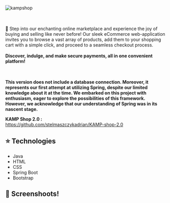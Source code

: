 ![kampshop](https://github.com/stelmaszczykadrian/KAMP-shop-2.0/assets/106514178/050d149a-f819-4090-9671-3ac2162f3ea3)

<br><br>
🛒 Step into our enchanting online marketplace and experience the joy of buying and selling like never before!
Our sleek eCommerce web-application invites you to browse a vast array of products, add them to your shopping cart with a simple click,
and proceed to a seamless checkout process. 
<br><br>
**Discover, indulge, and make secure payments, all in one convenient platform!**

<br><br>
**This version does not include a database connection. Moreover, it represents our first attempt at utilizing Spring, despite our limited knowledge about it at the time. We embarked on this project with enthusiasm, eager to explore the possibilities of this framework. However, we acknowledge that our understanding of Spring was in its nascent stage.**

**KAMP Shop 2.0 :**
<br>
https://github.com/stelmaszczykadrian/KAMP-shop-2.0







## :star: Technologies
<ul>
  <li>Java</li>
  <li>HTML</li>
  <li>CSS</li>
  <li>Spring Boot</li>
  <li>Bootstrap</li>
</ul>

## :rocket: Screenshoots!
<br><br>
